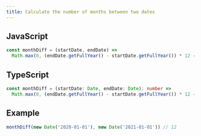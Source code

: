 ```yaml
---
title: Calculate the number of months between two dates
---
```


## JavaScript
```js
const monthDiff = (startDate, endDate) =>
  Math.max(0, (endDate.getFullYear() - startDate.getFullYear()) * 12 - startDate.getMonth() + endDate.getMonth())
```

## TypeScript
```ts
const monthDiff = (startDate: Date, endDate: Date): number =>
  Math.max(0, (endDate.getFullYear() - startDate.getFullYear()) * 12 - startDate.getMonth() + endDate.getMonth())
```

## Example
```js
monthDiff(new Date('2020-01-01'), new Date('2021-01-01')) // 12
```
